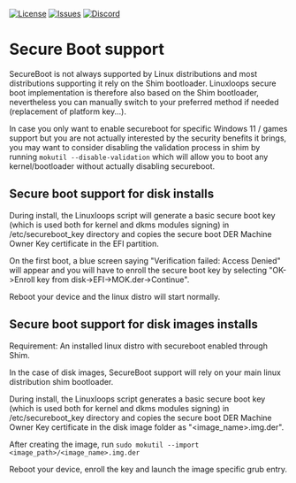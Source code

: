 <div id="top"></div>

<!-- Shields/Logos -->
[![License][license-shield]][license-url]
[![Issues][issues-shield]][issues-url]
[![Discord][discord-shield]][discord-url]
  
# Secure Boot support

SecureBoot is not always supported by Linux distributions and most distributions supporting it rely on the Shim bootloader. Linuxloops secure boot implementation is therefore also based on the Shim bootloader, nevertheless you can manually switch to your preferred method if needed (replacement of platform key...).  

In case you only want to enable secureboot for specific Windows 11 / games support but you are not actually interested by the security benefits it brings, you may want to consider disabling the validation process in shim by running `mokutil --disable-validation` which will allow you to boot any kernel/bootloader without actually disabling secureboot.  

## Secure boot support for disk installs

During install, the Linuxloops script will generate a basic secure boot key (which is used both for kernel and dkms modules signing) in /etc/secureboot_key directory and copies the secure boot DER Machine Owner Key certificate in the EFI partition.  

On the first boot, a blue screen saying "Verification failed: Access Denied" will appear and you will have to enroll the secure boot key by selecting "OK->Enroll key from disk->EFI->MOK.der->Continue".  

Reboot your device and the linux distro will start normally.  

## Secure boot support for disk images installs

Requirement: An installed linux distro with secureboot enabled through Shim.  

In the case of disk images, SecureBoot support will rely on your main linux distribution shim bootloader.  

During install, the Linuxloops script generates a basic secure boot key (which is used both for kernel and dkms modules signing) in /etc/secureboot_key directory and copies the secure boot DER Machine Owner Key certificate in the disk image folder as "<image_name>.img.der".  

After creating the image, run `sudo mokutil --import <image_path>/<image_name>.img.der`  
 
Reboot your device, enroll the key and launch the image specific grub entry.  

<!-- Reference Links -->
<!-- Badges -->
[license-shield]: https://img.shields.io/github/license/sebanc/linuxloops?label=License&logo=Github&style=flat-square
[license-url]: ./LICENSE
[issues-shield]: https://img.shields.io/github/issues/sebanc/linuxloops?label=Issues&logo=Github&style=flat-square
[issues-url]: https://github.com/sebanc/linuxloops/issues
[discord-shield]: https://img.shields.io/badge/Discord-Join-7289da?style=flat-square&logo=discord&logoColor=%23FFFFFF
[discord-url]: https://discord.gg/x2EgK2M

